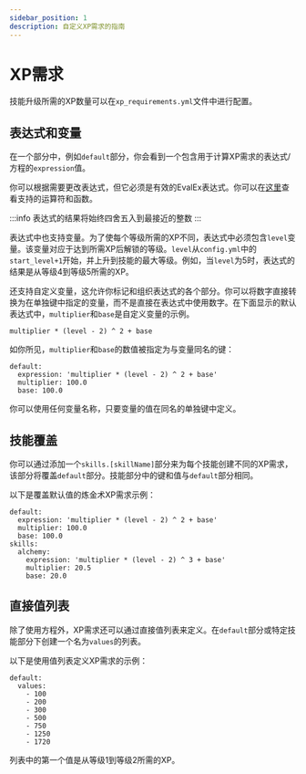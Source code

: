 ```yaml
---
sidebar_position: 1
description: 自定义XP需求的指南
---
```


# XP需求

技能升级所需的XP数量可以在`xp_requirements.yml`文件中进行配置。

## 表达式和变量

在一个部分中，例如`default`部分，你会看到一个包含用于计算XP需求的表达式/方程的`expression`值。

你可以根据需要更改表达式，但它必须是有效的EvalEx表达式。你可以在[这里](https://ezylang.github.io/EvalEx/references/functions.html)查看支持的运算符和函数。

:::info
表达式的结果将始终四舍五入到最接近的整数
:::

表达式中也支持变量。为了使每个等级所需的XP不同，表达式中必须包含`level`变量。该变量对应于达到所需XP后解锁的等级。`level`从`config.yml`中的`start_level+1`开始，并上升到技能的最大等级。例如，当`level`为5时，表达式的结果是从等级4到等级5所需的XP。

还支持自定义变量，这允许你标记和组织表达式的各个部分。你可以将数字直接转换为在单独键中指定的变量，而不是直接在表达式中使用数字。在下面显示的默认表达式中，`multiplier`和`base`是自定义变量的示例。

```
multiplier * (level - 2) ^ 2 + base
```

如你所见，`multiplier`和`base`的数值被指定为与变量同名的键：

```
default:
  expression: 'multiplier * (level - 2) ^ 2 + base'
  multiplier: 100.0
  base: 100.0
```

你可以使用任何变量名称，只要变量的值在同名的单独键中定义。

## 技能覆盖

你可以通过添加一个`skills.[skillName]`部分来为每个技能创建不同的XP需求，该部分将覆盖`default`部分。技能部分中的键和值与`default`部分相同。

以下是覆盖默认值的炼金术XP需求示例：

```
default:
  expression: 'multiplier * (level - 2) ^ 2 + base'
  multiplier: 100.0
  base: 100.0
skills:
  alchemy:
    expression: 'multiplier * (level - 2) ^ 3 + base'
    multiplier: 20.5
    base: 20.0
```

## 直接值列表

除了使用方程外，XP需求还可以通过直接值列表来定义。在`default`部分或特定技能部分下创建一个名为`values`的列表。

以下是使用值列表定义XP需求的示例：

```
default:
  values:
    - 100
    - 200
    - 300
    - 500
    - 750
    - 1250
    - 1720
```

列表中的第一个值是从等级1到等级2所需的XP。